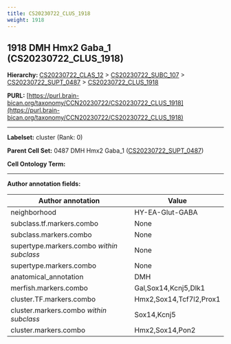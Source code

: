```yaml
---
title: CS20230722_CLUS_1918
weight: 1918
---
```

## 1918 DMH Hmx2 Gaba_1 (CS20230722_CLUS_1918)
<b>Hierarchy: </b>
[CS20230722_CLAS_12](../CS20230722_CLAS_12) >
[CS20230722_SUBC_107](../CS20230722_SUBC_107) >
[CS20230722_SUPT_0487](../CS20230722_SUPT_0487) >
[CS20230722_CLUS_1918](../CS20230722_CLUS_1918)

**PURL:** [https://purl.brain-bican.org/taxonomy/CCN20230722/CS20230722_CLUS_1918](https://purl.brain-bican.org/taxonomy/CCN20230722/CS20230722_CLUS_1918)

---


**Labelset:** cluster (Rank: 0)

**Parent Cell Set:** 0487 DMH Hmx2 Gaba_1 ([CS20230722_SUPT_0487](../CS20230722_SUPT_0487))



**Cell Ontology Term:** 

[MARKER GENES.]: #


---

[TRANSFERRED ANNOTATIONS.]: #


[AUTHOR ANNOTATION FIELDS.]: #


**Author annotation fields:**

| Author annotation | Value |
|-------------------|-------|
|neighborhood|HY-EA-Glut-GABA|
|subclass.tf.markers.combo|None|
|subclass.markers.combo|None|
|supertype.markers.combo _within subclass_|None|
|supertype.markers.combo|None|
|anatomical_annotation|DMH|
|merfish.markers.combo|Gal,Sox14,Kcnj5,Dlk1|
|cluster.TF.markers.combo|Hmx2,Sox14,Tcf7l2,Prox1|
|cluster.markers.combo _within subclass_|Sox14,Kcnj5|
|cluster.markers.combo|Hmx2,Sox14,Pon2|

